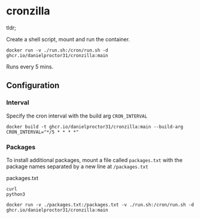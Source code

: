 # cronzilla

tldr;

Create a shell script, mount and run the container.

`docker run -v ./run.sh:/cron/run.sh -d ghcr.io/danielproctor31/cronzilla:main`

Runs every 5 mins.


## Configuration

### Interval

Specify the cron interval with the build arg `CRON_INTERVAL`

```
docker build -t ghcr.io/danielproctor31/cronzilla:main --build-arg CRON_INTERVAL="*/5 * * * *"
```

### Packages

To install additional packages, mount a file called `packages.txt` with the package names separated by a new line at `/packages.txt`

packages.txt
```
curl
python3
```

`docker run -v ./packages.txt:/packages.txt -v ./run.sh:/cron/run.sh -d ghcr.io/danielproctor31/cronzilla:main`